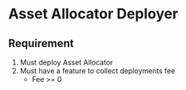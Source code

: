 # Asset Allocator Deployer

## Requirement

1. Must deploy Asset Allocator
2. Must have a feature to collect deployments fee
	- Fee >= 0